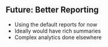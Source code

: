 ## **Future:** Better Reporting

* Using the default reports for now
* Ideally would have rich summaries
* Complex analytics done elsewhere
